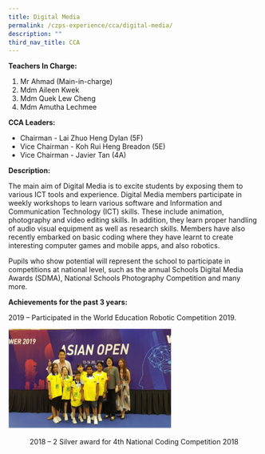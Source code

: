 ```yaml
---
title: Digital Media
permalink: /czps-experience/cca/digital-media/
description: ""
third_nav_title: CCA
---
```

<p><strong>Teachers In Charge:</strong></p>
<ol>
<li>Mr Ahmad (Main-in-charge)</li>
<li>Mdm Aileen Kwek</li>
<li>Mdm Quek Lew Cheng</li>
<li>Mdm Amutha Lechmee</li>
</ol>
<p><strong>CCA Leaders:</strong></p>
<ul>
<li>Chairman - Lai Zhuo Heng Dylan (5F)</li>
<li>Vice Chairman - Koh Rui Heng Breadon (5E)</li>
<li>Vice Chairman - Javier Tan (4A)</li>
</ul>
<p><strong>Description:&nbsp;</strong></p>
<p>The main aim of Digital Media is to excite students by exposing them to various ICT tools and experience. Digital Media members participate in weekly workshops to learn various software and Information and Communication Technology (ICT) skills. These include animation, photography and video editing skills. In addition, they learn proper handling of audio visual equipment as well as research skills. Members have also recently embarked on basic coding where they have learnt to create interesting computer games and mobile apps, and also robotics.</p>
<p>Pupils who show potential will represent the school to participate in competitions at national level, such as the annual Schools Digital Media Awards (SDMA), National Schools Photography Competition and many more.</p>
<p><strong>Achievements for the past 3 years:</strong></p>
<p>2019 &ndash; Participated in the World Education Robotic Competition 2019.</p>
<img style="width: 65%;" src="/images/robo.jpg" />
<p style="text-align: center;">2018 &ndash; 2 Silver award for 4th National Coding Competition 2018</p>